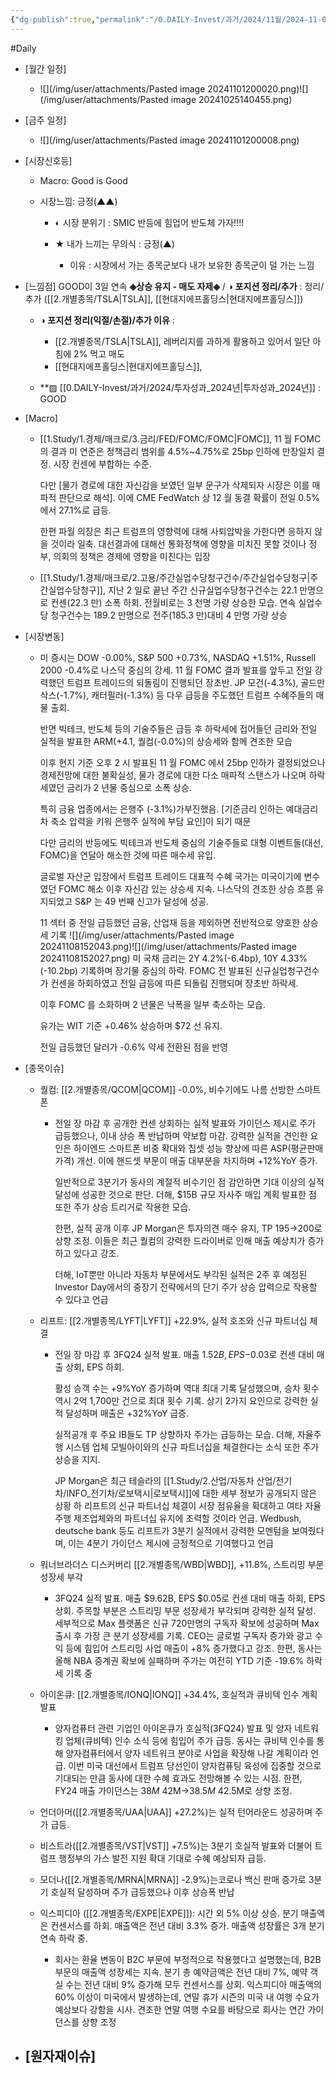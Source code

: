 ```yaml
---
{"dg-publish":true,"permalink":"/0.DAILY-Invest/과거/2024/11월/2024-11-08/","created":"2024-11-07T14:58:25.360+09:00","updated":"2025-06-03T20:08:43.545+09:00"}
---
```


#Daily 


- [월간 일정]
	- ![](/img/user/attachments/Pasted image 20241101200020.png)![](/img/user/attachments/Pasted image 20241025140455.png)

- [금주 일정]
	- ![](/img/user/attachments/Pasted image 20241101200008.png)


- [시장신호등]
	- Macro: Good is Good
	  
	- 시장느낌: 긍정(▲▲)
	  
		- ◐ 시장 분위기 : SMIC  반등에 힘업어 반도체 가자!!!!
		  
		- ★ 내가 느끼는 무의식 : 긍정(▲)
			- 이유 : 시장에서 가는 종목군보다 내가 보유한 종목군이 덜 가는 느낌


- [느낌점]  GOOD이 3일 연속 **◈상승 유지 - 매도 자제◈** / **◑ 포지션 정리/추가** : 정리/추가  ([[2.개별종목/TSLA\|TSLA]], [[현대지에프홀딩스\|현대지에프홀딩스]])
  
	- **◑ 포지션 정리(익절/손절)/추가 이유** : 
		- [[2.개별종목/TSLA\|TSLA]], 레버리지를 과하게 활용하고 있어서 일단 아침에 2% 먹고 매도
		- [[현대지에프홀딩스\|현대지에프홀딩스]], 
		  
	- **▨ [[0.DAILY-Invest/과거/2024/투자성과_2024년\|투자성과_2024년]] : GOOD


- [Macro]
	- [[1.Study/1.경제/매크로/3.금리/FED/FOMC/FOMC\|FOMC]], 11 월 FOMC 의 결과 미 연준은 정책금리 범위를 4.5%~4.75%로 25bp 인하에 만장일치 결정. 시장 컨센에 부합하는 수준. 
	  
	  다만 [물가 경로에 대한 자신감을 보였던 일부 문구가 삭제되자 시장은 이를 매파적 판단으로 해석]. 이에 CME FedWatch 상 12 월 동결 확률이 전일 0.5%에서 27.1%로 급등. 
	  
	  한편 파월 의장은 최근 트럼프의 영향력에 대해 사퇴압박을 가한다면 응하지 않을 것이라 일축. 대선결과에 대해선 통화정책에 영향을 미치진 못할 것이나 정부, 의회의 정책은 경제에 영향을 미친다는 입장
	  
	- [[1.Study/1.경제/매크로/2.고용/주간실업수당청구건수/주간실업수당청구\|주간실업수당청구]], 지난 2 일로 끝난 주간 신규실업수당청구건수는 22.1 만명으로 컨센(22.3 만) 소폭 하회. 전월비로는 3 천명 가량 상승한 모습. 연속 실업수당 청구건수는 189.2 만명으로 전주(185.3 만)대비 4 만명 가량 상승



- [시장변동]
	- 미 증시는 DOW -0.00%, S&P 500 +0.73%, NASDAQ +1.51%, Russell 2000 -0.4%로 나스닥 중심의 강세. 11 월 FOMC 결과 발표를 앞두고 전일 강력했던 트럼프 트레이드의 되돌림이 진행되던 장초반. JP 모건(-4.3%), 골드만삭스(-1.7%), 캐터필러(-1.3%) 등 다우 급등을 주도했던 트럼프 수혜주들의 매물 출회. 
	  
	  반면 빅테크, 반도체 등의 기술주들은 급등 후 하락세에 접어들던 금리와 전일 실적을 발표한 ARM(+4.1, 퀄컴(-0.0%)의 상승세와 함께 견조한 모습
	  
	  이후 현지 기준 오후 2 시 발표된 11 월 FOMC 에서 25bp 인하가 결정되었으나 경제전망에 대한 불확실성, 물가 경로에 대한 다소 매파적 스탠스가 나오며 하락세였던 금리가 2 년물 중심으로 소폭 상승. 
	  
		 특히 금융 업종에서는 은행주 (-3.1%)가부진했음. [기준금리 인하는 예대금리차 축소 압력을 키워 은행주 실적에 부담 요인]이 되기 때문
	  
	  다만 금리의 반등에도 빅테크과 반도체 중심의 기술주들로 대형 이벤트들(대선, FOMC)을 연달아 해소한 것에 따른 매수세 유입. 
	  
	  글로벌 자산군 입장에서 트럼프 트레이드 대표적 수혜 국가는 미국이기에 변수였던 FOMC 해소 이후 자신감 있는 상승세 지속. 나스닥의 견조한 상승 흐름 유지되었고 S&P 는 49 번째 신고가 달성에 성공. 
	  
	  11 섹터 중 전일 급등했던 금융, 산업재 등을 제외하면 전반적으로 양호한 상승세 기록
	  ![](/img/user/attachments/Pasted image 20241108152043.png)![](/img/user/attachments/Pasted image 20241108152027.png)
	  미 국채 금리는 2Y 4.2%(-6.4bp), 10Y 4.33%(-10.2bp) 기록하며 장기물 중심의 하락. FOMC 전 발표된 신규실업청구건수가 컨센을 하회하였고 전일 급등에 따른 되돌림 진행되며 장초반 하락세. 
	  
	  이후 FOMC 를 소화하며 2 년물은 낙폭을 일부 축소하는 모습. 
	  
	  유가는 WIT 기준 +0.46% 상승하며 $72 선 유지. 
	  
	  전일 급등했던 달러가 -0.6% 약세 전환된 점을 반영






- [종목이슈]
	- 퀄컴: [[2.개별종목/QCOM\|QCOM]] -0.0%, 비수기에도 나름 선방한 스마트폰
		- 전일 장 마감 후 공개한 컨센 상회하는 실적 발표와 가이던스 제시로 주가 급등했으나, 이내 상승 폭 반납하며 약보합 마감. 강력한 실적을 견인한 요인은 하이엔드 스마트폰 비중 확대와 칩셋 성능 향상에 따른 ASP(평균판매가격) 개선. 이에 핸드셋 부문이 매출 대부분을 차지하며 +12%YoY 증가. 
		  
		  일반적으로 3분기가 동사의 계절적 비수기인 점 감안하면 기대 이상의 실적 달성에 성공한 것으로 판단. 더해, $15B 규모 자사주 매입 계획 발표한 점 또한 주가 상승 트리거로 작용한 모습.
		  
		  한편, 실적 공개 이후 JP Morgan은 투자의견 매수 유지, TP $195→$200로 상향 조정. 이들은 최근 퀄컴의 강력한 드라이버로 인해 매출 예상치가 증가하고 있다고 강조. 
		  
		  더해, IoT뿐만 아니라 자동차 부문에서도 부각된 실적은 2주 후 예정된 Investor Day에서의 중장기 전략에서의 단기 주가 상승 압력으로 작용할 수 있다고 언급
		  
	- 리프트: [[2.개별종목/LYFT\|LYFT]] +22.9%, 실적 호조와 신규 파트너십 체결
		- 전일 장 마감 후 3FQ24 실적 발표. 매출 $1.52B, EPS -$0.03로 컨센 대비 매출 상회, EPS 하회. 
		  
		  활성 승객 수는 +9%YoY 증가하며 역대 최대 기록 달성했으며, 승차 횟수 역시 2억 1,700만 건으로 최대 횟수 기록. 상기 2가지 요인으로 강력한 실적 달성하며 매출은 +32%YoY 급증. 
		  
		  실적공개 후 주요 IB들도 TP 상향하자 주가는 급등하는 모습. 더해, 자율주행 시스템 업체 모빌아이와의 신규 파트너십을 체결한다는 소식 또한 주가 상승을 지지.
		  
		  JP Morgan은 최근 테슬라의 [[1.Study/2.산업/자동차 산업/전기차/INFO_전기차/로보택시\|로보택시]]에 대한 세부 정보가 공개되지 않은 상황 하 리프트의 신규 파트너십 체결이 시장 점유율을 확대하고 여타 자율주행 제조업체와의 파트너십 유지에 조력할 것이라 언급. Wedbush, deutsche bank 등도 리프트가 3분기 실적에서 강력한 모멘텀을 보여줬다며, 이는 4분기 가이던스 제시에 긍정적으로 기여했다고 언급
		  
	- 워너브라더스 디스커버리 [[2.개별종목/WBD\|WBD]], +11.8%, 스트리밍 부문 성장세 부각
		- 3FQ24 실적 발표. 매출 $9.62B, EPS $0.05로 컨센 대비 매출 하회, EPS 상회. 주목할 부분은 스트리밍 부문 성장세가 부각되며 강력한 실적 달성. 세부적으로 Max 플랫폼은 신규 720만명의 구독자 확보에 성공하며 Max 출시 후 가장 큰 분기 성장세를 기록. CEO는 글로벌 구독자 증가와 광고 수익 등에 힘입어 스트리밍 사업 매출이 +8% 증가했다고 강조. 한편, 동사는 올해 NBA 중계권 확보에 실패하며 주가는 여전히 YTD 기준 -19.6% 하락세 기록 중
		  
	- 아이온큐: [[2.개별종목/IONQ\|IONQ]] +34.4%, 호실적과 큐비텍 인수 계획 발표
		- 양자컴퓨터 관련 기업인 아이온큐가 호실적(3FQ24) 발표 및 양자 네트워킹 업체(큐비텍) 인수 소식 등에 힘입어 주가 급등. 동사는 큐비텍 인수를 통해 양자컴퓨터에서 양자 네트워크 분야로 사업을 확장해 나갈 계획이라 언급. 이번 미국 대선에서 트럼프 당선인이 양자컴퓨팅 육성에 집중할 것으로 기대되는 만큼 동사에 대한 수혜 효과도 전망해볼 수 있는 시점. 한편, FY24 매출 가이던스는 $38M~$42M→$38.5M~$42.5M로 상향 조정.
		  
	- 언더아머([[2.개별종목/UAA\|UAA]] +27.2%)는 실적 턴어라운드 성공하며 주가 급등.
	  
	- 비스트라([[2.개별종목/VST\|VST]] +7.5%)는 3분기 호실적 발표와 더불어 트럼프 행정부의 가스 발전 지원 확대 기대로 수혜 예상되자 급등.
	  
	- 모더나([[2.개별종목/MRNA\|MRNA]] -2.9%)는코로나 백신 판매 증가로 3분기 호실적 달성하며 주가 급등했으나 이후 상승폭 반납
	  
	- 익스피디아 ([[2.개별종목/EXPE\|EXPE]]): 시간 외 5% 이상 상승. 분기 매출액은 컨센서스를 하회. 매출액은 전년 대비 3.3% 증가. 매출액 성장률은 3개 분기 연속 하락 중. 
		- 회사는 환율 변동이 B2C 부문에 부정적으로 작용했다고 설명했는데, B2B 부문의 매출액 성장세는 지속. 분기 총 예약금액은 전년 대비 7%, 예약 객실 수는 전년 대비 9% 증가해 모두 컨센서스를 상회. 익스피디아 매출액의 60% 이상이 미국에서 발생하는데, 연말 휴가 시즌의 미국 내 여행 수요가 예상보다 강함을 시사. 견조한 연말 여행 수요를 바탕으로 회사는 연간 가이던스를 상향 조정




- [원자재이슈]
	- 
